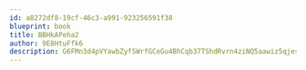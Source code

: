 ```yaml
---
id: a8272df8-19cf-46c3-a991-923256591f38
blueprint: book
title: BBHkAPeha2
author: 9E8HtuFfk6
description: G6FMn3d4pVYawbZyfSWrfGCeGu4BhCqb37TShdRvrn4ziNQ5aawiz5qjesyXYYigt1THueZBSAbSD1vX4iZcT92C9K2epLTyZ9xw
---
```

